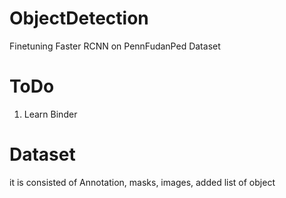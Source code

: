 # ObjectDetection
Finetuning Faster RCNN on PennFudanPed Dataset
# ToDo
1. Learn Binder
# Dataset
it is consisted of 
Annotation, masks, images, added list of object
